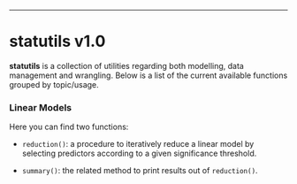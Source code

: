 ---
# statutils v1.0

**statutils** is a collection of utilities regarding both modelling, 
data management and wrangling. Below is a list
of the current available functions grouped by topic/usage. 

### Linear Models

Here you can find two functions: 

* `reduction()`: a procedure to iteratively reduce a linear model by selecting 
predictors according to a given significance threshold. 

* `summary()`: the related method to print results out of `reduction()`.
